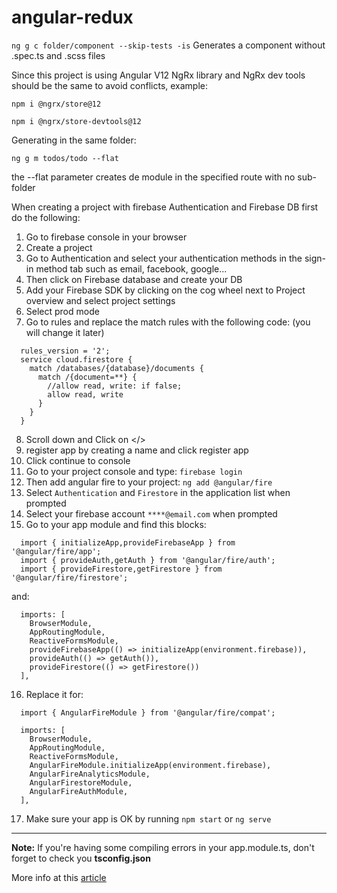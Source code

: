 # angular-redux

`ng g c folder/component --skip-tests -is`
Generates a component without .spec.ts and .scss files

Since this project is using Angular V12 NgRx library and NgRx dev tools should be the same to avoid conflicts, example:

`npm i @ngrx/store@12`

`npm i @ngrx/store-devtools@12`

Generating in the same folder:

`ng g m todos/todo --flat`

the --flat parameter creates de module in the specified route with no sub-folder

When creating a project with firebase Authentication and Firebase DB first do the following:
1. Go to firebase console in your browser
2. Create a project
3. Go to Authentication and select your authentication methods in the sign-in method tab such as email, facebook, google...
4. Then click on Firebase database and create your DB
5. Add your Firebase SDK by clicking on the cog wheel next to Project overview and select project settings
6. Select prod mode
7. Go to rules and replace the match rules with the following code: (you will change it later)
  ```
    rules_version = '2';
    service cloud.firestore {
      match /databases/{database}/documents {
        match /{document=**} {
          //allow read, write: if false;
          allow read, write
        }
      }
    }
  ```
8. Scroll down and Click on </> 
9. register app by creating a name and click register app
10. Click continue to console
11. Go to your project console and type: `firebase login`
12. Then add angular fire to your project: `ng add @angular/fire`
13. Select `Authentication` and `Firestore` in the application list when prompted
14. Select your firebase account `****@email.com` when prompted
15. Go to your app module and find this blocks:
  ```
    import { initializeApp,provideFirebaseApp } from '@angular/fire/app';
    import { provideAuth,getAuth } from '@angular/fire/auth';
    import { provideFirestore,getFirestore } from '@angular/fire/firestore';
  ```
  and:
  ```
    imports: [
      BrowserModule,
      AppRoutingModule,
      ReactiveFormsModule,
      provideFirebaseApp(() => initializeApp(environment.firebase)),
      provideAuth(() => getAuth()),
      provideFirestore(() => getFirestore())
    ],
  ```
16. Replace it for:
  ```
    import { AngularFireModule } from '@angular/fire/compat';
  ```
  ```
    imports: [
      BrowserModule,
      AppRoutingModule,
      ReactiveFormsModule,
      AngularFireModule.initializeApp(environment.firebase),
      AngularFireAnalyticsModule,
      AngularFirestoreModule,
      AngularFireAuthModule,
    ],
  ```
17. Make sure your app is OK by running `npm start` or `ng serve`

----

**Note:**
If you're having some compiling errors in your app.module.ts, don't forget to check you **tsconfig.json**

More info at this [article](https://stackoverflow.com/questions/60239941/appears-in-the-ngmodule-imports-of-appmodule-but-could-not-be-resolved-to-an-ng)